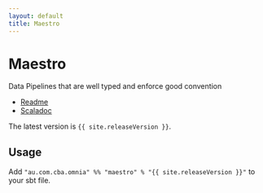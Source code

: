 ```yaml
---
layout: default
title: Maestro
---
```


Maestro
=======

Data Pipelines that are well typed and enforce good convention


* [Readme](https://github.com/CommBank/maestro/)
* [Scaladoc](/maestro/latest/api/index.html)

The latest version is `{{ site.releaseVersion }}`.

Usage
-----

Add `"au.com.cba.omnia" %% "maestro" % "{{ site.releaseVersion }}"` to your sbt file.
